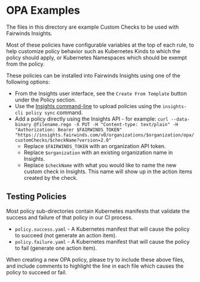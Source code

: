 # OPA Examples

The files in this directory are example Custom Checks to be used with Fairwinds Insights.

Most of these policies have configurable variables at the top of each rule, to help customize policy behavior such as Kubernetes Kinds to which the policy should apply, or Kubernetes Namespaces which should be exempt from the policy.

These policies can be installed into Fairwinds Insights using one of the following options:

* From the Insights user interface, see the `Create From Template` button under the Policy section.
* Use the [Insights command-line](https://github.com/FairWindsOps/insights-cli) to upload policies using the `insights-cli policy sync` command.
* Add a policy directly using the Insights API - for example: `curl --data-binary @filename.rego -X PUT -H "Content-type: text/plain" -H "Authorization: Bearer $FAIRWINDS_TOKEN" "https://insights.fairwinds.com/v0/organizations/$organization/opa/customChecks/$checkName?version=2.0"`
  * Replace `$FAIRWINDS_TOKEN` with an organization API token.
  * Replace `$organization` with an existing organization name in Insights.
  * Replace `$checkName` with what you would like to name the new custom check in Insights. This name will show up in the action items created by the check.

## Testing Policies

Most policy sub-directories contain Kubernetes manifests that validate the success and failure of that policy in our CI process.

* `policy.success.yaml` - A Kubernetes manifest that will cause the policy to succeed (not generate an action item).
* `policy.failure.yaml` - A Kubernetes manifest that will cause the policy to fail (generate one action item).

When creating a new OPA policy, please try to include these above files, and include comments to highlight the line in each file which causes the policy to succeed or fail.
